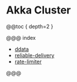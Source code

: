 # Akka Cluster

@@toc { depth=2 }

@@@ index

- [ddata](ddata.md)
- [reliable-delivery](reliable-delivery.md)
- [rate-limiter](rate-limiter.md)

@@@
